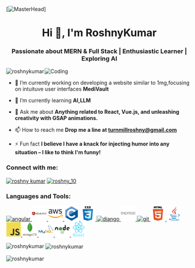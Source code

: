 [![MasterHead](https://cdn.dribbble.com/users/2131993/screenshots/4948736/thoughtworks-gif_dribbble.gif)]
<h1 align="center">Hi 👋, I'm RoshnyKumar</h1>
<h3 align="center">Passionate about MERN & Full Stack | Enthusiastic Learner | Exploring AI</h3>
<img align="right" alt="Coding" width="400" src="https://th.bing.com/th/id/OIP.yw0TnheAGN-LPneDaTlaxwHaD8?rs=1&pid=ImgDetMain"

<p align="left"> <img src="https://komarev.com/ghpvc/?username=roshnykumar&label=Profile%20views&color=0e75b6&style=flat" alt="roshnykumar" /> </p>

- 🔭 I’m currently working on developing a website similar to 1mg,focusing on intuituve user interfaces **MediVault**

- 🌱 I’m currently learning **AI,LLM**

- 💬 Ask me about **Anything related to React, Vue.js, and unleashing creativity with GSAP animations.**

- 📫 How to reach me **Drop me a line at turnmillroshny@gmail.com**

- ⚡ Fun fact **I believe I have a knack for injecting humor into any situation – I like to think I'm funny!**

<h3 align="left">Connect with me:</h3>
<p align="left">
<a href="https://linkedin.com/in/roshny kumar" target="blank"><img align="center" src="https://raw.githubusercontent.com/rahuldkjain/github-profile-readme-generator/master/src/images/icons/Social/linked-in-alt.svg" alt="roshny kumar" height="30" width="40" /></a>
<a href="https://instagram.com/roshny_10" target="blank"><img align="center" src="https://raw.githubusercontent.com/rahuldkjain/github-profile-readme-generator/master/src/images/icons/Social/instagram.svg" alt="roshny_10" height="30" width="40" /></a>
</p>

<h3 align="left">Languages and Tools:</h3>
<p align="left"> <a href="https://angular.io" target="_blank" rel="noreferrer"> <img src="https://angular.io/assets/images/logos/angular/angular.svg" alt="angular" width="40" height="40"/> </a> <a href="https://angular.io" target="_blank" rel="noreferrer"> <img src="https://raw.githubusercontent.com/devicons/devicon/master/icons/angularjs/angularjs-original-wordmark.svg" alt="angularjs" width="40" height="40"/> </a> <a href="https://aws.amazon.com" target="_blank" rel="noreferrer"> <img src="https://raw.githubusercontent.com/devicons/devicon/master/icons/amazonwebservices/amazonwebservices-original-wordmark.svg" alt="aws" width="40" height="40"/> </a> <a href="https://www.cprogramming.com/" target="_blank" rel="noreferrer"> <img src="https://raw.githubusercontent.com/devicons/devicon/master/icons/c/c-original.svg" alt="c" width="40" height="40"/> </a> <a href="https://www.w3schools.com/css/" target="_blank" rel="noreferrer"> <img src="https://raw.githubusercontent.com/devicons/devicon/master/icons/css3/css3-original-wordmark.svg" alt="css3" width="40" height="40"/> </a> <a href="https://www.djangoproject.com/" target="_blank" rel="noreferrer"> <img src="https://cdn.worldvectorlogo.com/logos/django.svg" alt="django" width="40" height="40"/> </a> <a href="https://expressjs.com" target="_blank" rel="noreferrer"> <img src="https://raw.githubusercontent.com/devicons/devicon/master/icons/express/express-original-wordmark.svg" alt="express" width="40" height="40"/> </a> <a href="https://git-scm.com/" target="_blank" rel="noreferrer"> <img src="https://www.vectorlogo.zone/logos/git-scm/git-scm-icon.svg" alt="git" width="40" height="40"/> </a> <a href="https://www.w3.org/html/" target="_blank" rel="noreferrer"> <img src="https://raw.githubusercontent.com/devicons/devicon/master/icons/html5/html5-original-wordmark.svg" alt="html5" width="40" height="40"/> </a> <a href="https://www.java.com" target="_blank" rel="noreferrer"> <img src="https://raw.githubusercontent.com/devicons/devicon/master/icons/java/java-original.svg" alt="java" width="40" height="40"/> </a> <a href="https://developer.mozilla.org/en-US/docs/Web/JavaScript" target="_blank" rel="noreferrer"> <img src="https://raw.githubusercontent.com/devicons/devicon/master/icons/javascript/javascript-original.svg" alt="javascript" width="40" height="40"/> </a> <a href="https://www.mongodb.com/" target="_blank" rel="noreferrer"> <img src="https://raw.githubusercontent.com/devicons/devicon/master/icons/mongodb/mongodb-original-wordmark.svg" alt="mongodb" width="40" height="40"/> </a> <a href="https://www.mysql.com/" target="_blank" rel="noreferrer"> <img src="https://raw.githubusercontent.com/devicons/devicon/master/icons/mysql/mysql-original-wordmark.svg" alt="mysql" width="40" height="40"/> </a> <a href="https://nodejs.org" target="_blank" rel="noreferrer"> <img src="https://raw.githubusercontent.com/devicons/devicon/master/icons/nodejs/nodejs-original-wordmark.svg" alt="nodejs" width="40" height="40"/> </a> <a href="https://reactjs.org/" target="_blank" rel="noreferrer"> <img src="https://raw.githubusercontent.com/devicons/devicon/master/icons/react/react-original-wordmark.svg" alt="react" width="40" height="40"/> </a> </p>

<p><img align="left" src="https://github-readme-stats.vercel.app/api/top-langs?username=roshnykumar&show_icons=true&locale=en&layout=compact" alt="roshnykumar" /></p>

<p>&nbsp;<img align="center" src="https://github-readme-stats.vercel.app/api?username=roshnykumar&show_icons=true&locale=en" alt="roshnykumar" /></p>

<p><img align="center" src="https://github-readme-streak-stats.herokuapp.com/?user=roshnykumar&" alt="roshnykumar" /></p>
